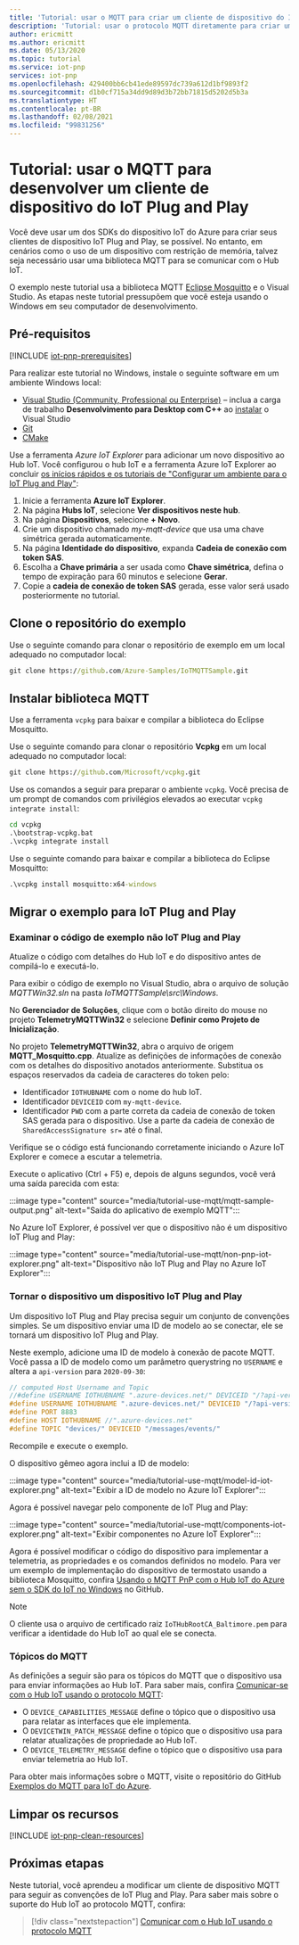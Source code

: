 ```yaml
---
title: 'Tutorial: usar o MQTT para criar um cliente de dispositivo do IoT Plug and Play do Azure | Microsoft Docs'
description: 'Tutorial: usar o protocolo MQTT diretamente para criar um cliente de dispositivo do IoT Plug and Play sem usar SDKs do Dispositivo IoT do Azure'
author: ericmitt
ms.author: ericmitt
ms.date: 05/13/2020
ms.topic: tutorial
ms.service: iot-pnp
services: iot-pnp
ms.openlocfilehash: 429400bb6cb41ede89597dc739a612d1bf9893f2
ms.sourcegitcommit: d1b0cf715a34dd9d89d3b72bb71815d5202d5b3a
ms.translationtype: HT
ms.contentlocale: pt-BR
ms.lasthandoff: 02/08/2021
ms.locfileid: "99831256"
---
```

# <a name="tutorial---use-mqtt-to-develop-an-iot-plug-and-play-device-client"></a>Tutorial: usar o MQTT para desenvolver um cliente de dispositivo do IoT Plug and Play

Você deve usar um dos SDKs do dispositivo IoT do Azure para criar seus clientes de dispositivo IoT Plug and Play, se possível. No entanto, em cenários como o uso de um dispositivo com restrição de memória, talvez seja necessário usar uma biblioteca MQTT para se comunicar com o Hub IoT.

O exemplo neste tutorial usa a biblioteca MQTT [Eclipse Mosquitto](http://mosquitto.org/) e o Visual Studio. As etapas neste tutorial pressupõem que você esteja usando o Windows em seu computador de desenvolvimento.

## <a name="prerequisites"></a>Pré-requisitos

[!INCLUDE [iot-pnp-prerequisites](../../includes/iot-pnp-prerequisites.md)]

Para realizar este tutorial no Windows, instale o seguinte software em um ambiente Windows local:

* [Visual Studio (Community, Professional ou Enterprise)](https://visualstudio.microsoft.com/downloads/) – inclua a carga de trabalho **Desenvolvimento para Desktop com C++** ao [instalar](/cpp/build/vscpp-step-0-installation?preserve-view=true&view=vs-2019) o Visual Studio
* [Git](https://git-scm.com/download/)
* [CMake](https://cmake.org/download/)

Use a ferramenta *Azure IoT Explorer* para adicionar um novo dispositivo ao Hub IoT. Você configurou o hub IoT e a ferramenta Azure IoT Explorer ao concluir [os inícios rápidos e os tutoriais de "Configurar um ambiente para o IoT Plug and Play"](set-up-environment.md):

1. Inicie a ferramenta **Azure IoT Explorer**.
1. Na página **Hubs IoT**, selecione **Ver dispositivos neste hub**.
1. Na página **Dispositivos**, selecione **+ Novo**.
1. Crie um dispositivo chamado *my-mqtt-device* que usa uma chave simétrica gerada automaticamente.
1. Na página **Identidade do dispositivo**, expanda **Cadeia de conexão com token SAS**.
1. Escolha a **Chave primária** a ser usada como **Chave simétrica**, defina o tempo de expiração para 60 minutos e selecione **Gerar**.
1. Copie a **cadeia de conexão de token SAS** gerada, esse valor será usado posteriormente no tutorial.

## <a name="clone-sample-repo"></a>Clone o repositório do exemplo

Use o seguinte comando para clonar o repositório de exemplo em um local adequado no computador local:

```cmd
git clone https://github.com/Azure-Samples/IoTMQTTSample.git
```

## <a name="install-mqtt-library"></a>Instalar biblioteca MQTT

Use a ferramenta `vcpkg` para baixar e compilar a biblioteca do Eclipse Mosquitto.

Use o seguinte comando para clonar o repositório **Vcpkg** em um local adequado no computador local:

```cmd
git clone https://github.com/Microsoft/vcpkg.git
```

Use os comandos a seguir para preparar o ambiente `vcpkg`. Você precisa de um prompt de comandos com privilégios elevados ao executar `vcpkg integrate install`:

```cmd
cd vcpkg
.\bootstrap-vcpkg.bat
.\vcpkg integrate install
```

Use o seguinte comando para baixar e compilar a biblioteca do Eclipse Mosquitto:

```cmd
.\vcpkg install mosquitto:x64-windows
```

## <a name="migrate-the-sample-to-iot-plug-and-play"></a>Migrar o exemplo para IoT Plug and Play

### <a name="review-the-non-iot-plug-and-play-sample-code"></a>Examinar o código de exemplo não IoT Plug and Play

Atualize o código com detalhes do Hub IoT e do dispositivo antes de compilá-lo e executá-lo.

Para exibir o código de exemplo no Visual Studio, abra o arquivo de solução *MQTTWin32.sln* na pasta *IoTMQTTSample\src\Windows*.

No **Gerenciador de Soluções**, clique com o botão direito do mouse no projeto **TelemetryMQTTWin32** e selecione **Definir como Projeto de Inicialização**.

No projeto **TelemetryMQTTWin32**, abra o arquivo de origem **MQTT_Mosquitto.cpp**. Atualize as definições de informações de conexão com os detalhes do dispositivo anotados anteriormente. Substitua os espaços reservados da cadeia de caracteres do token pelo:

* Identificador `IOTHUBNAME` com o nome do hub IoT.
* Identificador `DEVICEID` com `my-mqtt-device`.
* Identificador `PWD` com a parte correta da cadeia de conexão de token SAS gerada para o dispositivo. Use a parte da cadeia de conexão de `SharedAccessSignature sr=` até o final.

Verifique se o código está funcionando corretamente iniciando o Azure IoT Explorer e comece a escutar a telemetria.

Execute o aplicativo (Ctrl + F5) e, depois de alguns segundos, você verá uma saída parecida com esta:

:::image type="content" source="media/tutorial-use-mqtt/mqtt-sample-output.png" alt-text="Saída do aplicativo de exemplo MQTT":::

No Azure IoT Explorer, é possível ver que o dispositivo não é um dispositivo IoT Plug and Play:

:::image type="content" source="media/tutorial-use-mqtt/non-pnp-iot-explorer.png" alt-text="Dispositivo não IoT Plug and Play no Azure IoT Explorer":::

### <a name="make-the-device-an-iot-plug-and-play-device"></a>Tornar o dispositivo um dispositivo IoT Plug and Play

Um dispositivo IoT Plug and Play precisa seguir um conjunto de convenções simples. Se um dispositivo enviar uma ID de modelo ao se conectar, ele se tornará um dispositivo IoT Plug and Play.

Neste exemplo, adicione uma ID de modelo à conexão de pacote MQTT. Você passa a ID de modelo como um parâmetro querystring no `USERNAME` e altera a `api-version` para `2020-09-30`:

```c
// computed Host Username and Topic
//#define USERNAME IOTHUBNAME ".azure-devices.net/" DEVICEID "/?api-version=2018-06-30"
#define USERNAME IOTHUBNAME ".azure-devices.net/" DEVICEID "/?api-version=2020-09-30&model-id=dtmi:com:example:Thermostat;1"
#define PORT 8883
#define HOST IOTHUBNAME //".azure-devices.net"
#define TOPIC "devices/" DEVICEID "/messages/events/"
```

Recompile e execute o exemplo.

O dispositivo gêmeo agora inclui a ID de modelo:

:::image type="content" source="media/tutorial-use-mqtt/model-id-iot-explorer.png" alt-text="Exibir a ID de modelo no Azure IoT Explorer":::

Agora é possível navegar pelo componente de IoT Plug and Play:

:::image type="content" source="media/tutorial-use-mqtt/components-iot-explorer.png" alt-text="Exibir componentes no Azure IoT Explorer":::

Agora é possível modificar o código do dispositivo para implementar a telemetria, as propriedades e os comandos definidos no modelo. Para ver um exemplo de implementação do dispositivo de termostato usando a biblioteca Mosquitto, confira [Usando o MQTT PnP com o Hub IoT do Azure sem o SDK do IoT no Windows](https://github.com/Azure-Samples/IoTMQTTSample/tree/master/src/Windows/PnPMQTTWin32) no GitHub.

> [!NOTE]
>O cliente usa o arquivo de certificado raiz `IoTHubRootCA_Baltimore.pem` para verificar a identidade do Hub IoT ao qual ele se conecta.

### <a name="mqtt-topics"></a>Tópicos do MQTT

As definições a seguir são para os tópicos do MQTT que o dispositivo usa para enviar informações ao Hub IoT. Para saber mais, confira [Comunicar-se com o Hub IoT usando o protocolo MQTT](../iot-hub/iot-hub-mqtt-support.md):

* O `DEVICE_CAPABILITIES_MESSAGE` define o tópico que o dispositivo usa para relatar as interfaces que ele implementa.
* O `DEVICETWIN_PATCH_MESSAGE` define o tópico que o dispositivo usa para relatar atualizações de propriedade ao Hub IoT.
* O `DEVICE_TELEMETRY_MESSAGE` define o tópico que o dispositivo usa para enviar telemetria ao Hub IoT.

Para obter mais informações sobre o MQTT, visite o repositório do GitHub [Exemplos do MQTT para IoT do Azure](https://github.com/Azure-Samples/IoTMQTTSample/).

## <a name="clean-up-resources"></a>Limpar os recursos

[!INCLUDE [iot-pnp-clean-resources](../../includes/iot-pnp-clean-resources.md)]

## <a name="next-steps"></a>Próximas etapas

Neste tutorial, você aprendeu a modificar um cliente de dispositivo MQTT para seguir as convenções de IoT Plug and Play. Para saber mais sobre o suporte do Hub IoT ao protocolo MQTT, confira:

> [!div class="nextstepaction"]
> [Comunicar com o Hub IoT usando o protocolo MQTT](../iot-hub/iot-hub-mqtt-support.md)